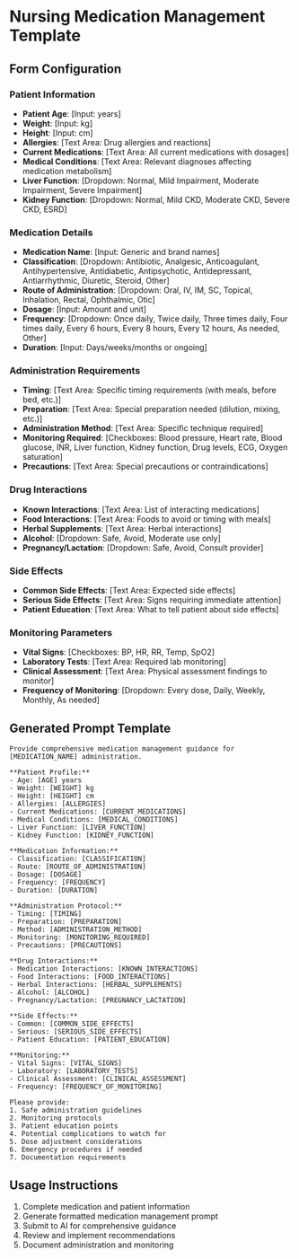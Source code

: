 # Nursing Medication Management Template

## Form Configuration

### Patient Information
- **Patient Age**: [Input: years]
- **Weight**: [Input: kg]
- **Height**: [Input: cm]
- **Allergies**: [Text Area: Drug allergies and reactions]
- **Current Medications**: [Text Area: All current medications with dosages]
- **Medical Conditions**: [Text Area: Relevant diagnoses affecting medication metabolism]
- **Liver Function**: [Dropdown: Normal, Mild Impairment, Moderate Impairment, Severe Impairment]
- **Kidney Function**: [Dropdown: Normal, Mild CKD, Moderate CKD, Severe CKD, ESRD]

### Medication Details
- **Medication Name**: [Input: Generic and brand names]
- **Classification**: [Dropdown: Antibiotic, Analgesic, Anticoagulant, Antihypertensive, Antidiabetic, Antipsychotic, Antidepressant, Antiarrhythmic, Diuretic, Steroid, Other]
- **Route of Administration**: [Dropdown: Oral, IV, IM, SC, Topical, Inhalation, Rectal, Ophthalmic, Otic]
- **Dosage**: [Input: Amount and unit]
- **Frequency**: [Dropdown: Once daily, Twice daily, Three times daily, Four times daily, Every 6 hours, Every 8 hours, Every 12 hours, As needed, Other]
- **Duration**: [Input: Days/weeks/months or ongoing]

### Administration Requirements
- **Timing**: [Text Area: Specific timing requirements (with meals, before bed, etc.)]
- **Preparation**: [Text Area: Special preparation needed (dilution, mixing, etc.)]
- **Administration Method**: [Text Area: Specific technique required]
- **Monitoring Required**: [Checkboxes: Blood pressure, Heart rate, Blood glucose, INR, Liver function, Kidney function, Drug levels, ECG, Oxygen saturation]
- **Precautions**: [Text Area: Special precautions or contraindications]

### Drug Interactions
- **Known Interactions**: [Text Area: List of interacting medications]
- **Food Interactions**: [Text Area: Foods to avoid or timing with meals]
- **Herbal Supplements**: [Text Area: Herbal interactions]
- **Alcohol**: [Dropdown: Safe, Avoid, Moderate use only]
- **Pregnancy/Lactation**: [Dropdown: Safe, Avoid, Consult provider]

### Side Effects
- **Common Side Effects**: [Text Area: Expected side effects]
- **Serious Side Effects**: [Text Area: Signs requiring immediate attention]
- **Patient Education**: [Text Area: What to tell patient about side effects]

### Monitoring Parameters
- **Vital Signs**: [Checkboxes: BP, HR, RR, Temp, SpO2]
- **Laboratory Tests**: [Text Area: Required lab monitoring]
- **Clinical Assessment**: [Text Area: Physical assessment findings to monitor]
- **Frequency of Monitoring**: [Dropdown: Every dose, Daily, Weekly, Monthly, As needed]

## Generated Prompt Template

```
Provide comprehensive medication management guidance for [MEDICATION_NAME] administration.

**Patient Profile:**
- Age: [AGE] years
- Weight: [WEIGHT] kg
- Height: [HEIGHT] cm
- Allergies: [ALLERGIES]
- Current Medications: [CURRENT_MEDICATIONS]
- Medical Conditions: [MEDICAL_CONDITIONS]
- Liver Function: [LIVER_FUNCTION]
- Kidney Function: [KIDNEY_FUNCTION]

**Medication Information:**
- Classification: [CLASSIFICATION]
- Route: [ROUTE_OF_ADMINISTRATION]
- Dosage: [DOSAGE]
- Frequency: [FREQUENCY]
- Duration: [DURATION]

**Administration Protocol:**
- Timing: [TIMING]
- Preparation: [PREPARATION]
- Method: [ADMINISTRATION_METHOD]
- Monitoring: [MONITORING_REQUIRED]
- Precautions: [PRECAUTIONS]

**Drug Interactions:**
- Medication Interactions: [KNOWN_INTERACTIONS]
- Food Interactions: [FOOD_INTERACTIONS]
- Herbal Interactions: [HERBAL_SUPPLEMENTS]
- Alcohol: [ALCOHOL]
- Pregnancy/Lactation: [PREGNANCY_LACTATION]

**Side Effects:**
- Common: [COMMON_SIDE_EFFECTS]
- Serious: [SERIOUS_SIDE_EFFECTS]
- Patient Education: [PATIENT_EDUCATION]

**Monitoring:**
- Vital Signs: [VITAL_SIGNS]
- Laboratory: [LABORATORY_TESTS]
- Clinical Assessment: [CLINICAL_ASSESSMENT]
- Frequency: [FREQUENCY_OF_MONITORING]

Please provide:
1. Safe administration guidelines
2. Monitoring protocols
3. Patient education points
4. Potential complications to watch for
5. Dose adjustment considerations
6. Emergency procedures if needed
7. Documentation requirements
```

## Usage Instructions

1. Complete medication and patient information
2. Generate formatted medication management prompt
3. Submit to AI for comprehensive guidance
4. Review and implement recommendations
5. Document administration and monitoring 
